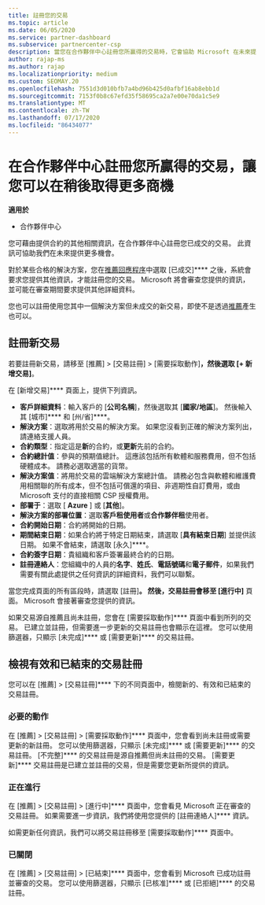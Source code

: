 ```yaml
---
title: 註冊您的交易
ms.topic: article
ms.date: 06/05/2020
ms.service: partner-dashboard
ms.subservice: partnercenter-csp
description: 當您在合作夥伴中心註冊您所贏得的交易時，它會協助 Microsoft 在未來提供更多機會。
author: rajap-ms
ms.author: rajap
ms.localizationpriority: medium
ms.custom: SEOMAY.20
ms.openlocfilehash: 7551d3d010bfb7a4bd96b425d0afbf16ab8ebb1d
ms.sourcegitcommit: 7153f0b8c67efd35f58695ca2a7e00e70da1c5e9
ms.translationtype: MT
ms.contentlocale: zh-TW
ms.lasthandoff: 07/17/2020
ms.locfileid: "86434077"
---
```

# <a name="register-deals-youve-won-in-partner-center-so-you-can-get-more-opportunities-later"></a>在合作夥伴中心註冊您所贏得的交易，讓您可以在稍後取得更多商機

**適用於**

- 合作夥伴中心

您可藉由提供合約的其他相關資訊，在合作夥伴中心註冊您已成交的交易。 此資訊可協助我們在未來提供更多機會。

對於某些合格的解決方案，您在[推薦回應程序](responding-to-referrals.md)中選取 [已成交]**** 之後，系統會要求您提供其他資訊，才能註冊您的交易。 Microsoft 將會審查您提供的資訊，並可能在審查期間要求提供其他詳細資料。

您也可以註冊使用您其中一個解決方案但未成交的新交易，即使不是透過[推薦](referrals.md)產生也可以。 

## <a name="register-a-new-deal"></a>註冊新交易

若要註冊新交易，請移至 [推薦] > [交易註冊] > [需要採取動作]****，然後選取 [+ 新增交易]****。

在 [新增交易]**** 頁面上，提供下列資訊。

- **客戶詳細資料**：輸入客戶的 [**公司名稱**]，然後選取其 [**國家/地區**]。 然後輸入其 [城市]**** 和 [州/省]****。
- **解決方案**：選取將用於交易的解決方案。 如果您沒看到正確的解決方案列出，請連絡支援人員。
- **合約類型**：指定這是**新**的合約，或**更新**先前的合約。
- **合約總計值**：參與的預期值總計。 這應該包括所有軟體和服務費用，但不包括硬體成本。 請務必選取適當的貨幣。
- **解決方案值**：將用於交易的雲端解決方案總計值。 請務必包含與軟體和維護費用相關聯的所有成本，但不包括可償還的項目、非週期性自訂費用，或由 Microsoft 支付的直接相關 CSP 授權費用。
- **部署于**：選取 [ **Azure** ] 或 [**其他**]。
- **解決方案的部署位置**：選取**客戶租使用者**或**合作夥伴租**使用者。
- **合約開始日期**：合約將開始的日期。
- **期間結束日期**：如果合約將于特定日期結束，請選取 [**具有結束日期**] 並提供該日期。 如果不會結束，請選取 [永久]****。
- **合約簽字日期**：貴組織和客戶簽署最終合約的日期。
- **註冊連絡人**：您組織中的人員的**名字**、**姓氏**、**電話號碼**和**電子郵件**，如果我們需要有關此處提供之任何資訊的詳細資料，我們可以聯繫。

當您完成頁面的所有區段時，請選取 [註冊]****。 然後，交易註冊會移至 [進行中]**** 頁面。 Microsoft 會接著審查您提供的資訊。

如果交易源自推薦且尚未註冊，您會在 [需要採取動作]**** 頁面中看到所列的交易。 已建立並註冊，但需要進一步更新的交易註冊也會顯示在這裡。 您可以使用篩選器，只顯示 [未完成]**** 或 [需要更新]**** 的交易註冊。

## <a name="viewing-active-and-closed-deal-registrations"></a>檢視有效和已結束的交易註冊

您可以在 [推薦] > [交易註冊]**** 下的不同頁面中，檢閱新的、有效和已結束的交易註冊。

### <a name="action-required"></a>必要的動作

在 [推薦] > [交易註冊] > [需要採取動作]**** 頁面中，您會看到尚未註冊或需要更新的新註冊。 您可以使用篩選器，只顯示 [未完成]**** 或 [需要更新]**** 的交易註冊。 [不完整]**** 的交易註冊是源自推薦但尚未註冊的交易。 [需要更新]**** 交易註冊是已建立並註冊的交易，但是需要您更新所提供的資訊。

### <a name="in-progress"></a>正在進行

在 [推薦] > [交易註冊] > [進行中]**** 頁面中，您會看見 Microsoft 正在審查的交易註冊。 如果需要進一步資訊，我們將使用您提供的 [註冊連絡人]**** 資訊。

如需更新任何資訊，我們可以將交易註冊移至 [需要採取動作]**** 頁面中。

### <a name="closed"></a>已關閉

在 [推薦] > [交易註冊] > [已結束]**** 頁面中，您會看到 Microsoft 已成功註冊並審查的交易。 您可以使用篩選器，只顯示 [已核准]**** 或 [已拒絕]**** 的交易註冊。